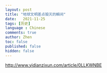 ```yaml
---
layout: post
title: "地球文明差点毁灭的瞬间"
date:   2021-11-25
tags: [历史]
language : Chinese
comments: true
author: Zhen
toc: false
published: false
hidden: false
---
```

http://www.yidianzixun.com/article/0LLKWNBE
<!--stackedit_data:
eyJoaXN0b3J5IjpbMjA2OTUyMDM0OV19
-->